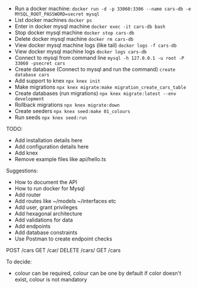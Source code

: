 
- Run a docker machine:
`docker run -d -p 33060:3306 --name cars-db -e MYSQL_ROOT_PASSWORD=secret mysql`
- List docker machines
`docker ps`
- Enter in docker mysql machine
`docker exec -it cars-db bash`
- Stop docker mysql machine
`docker stop cars-db`
- Delete docker mysql machine
`docker rm cars-db`
- View docker mysql machine logs (like tail)
`docker logs -f cars-db`
- View docker mysql machine logs
`docker logs cars-db`
- Connect to mysql from command line
`mysql -h 127.0.0.1 -u root -P 33060 -psecret cars`
- Create database (Connect to mysql and run the command)
`create database cars`
- Add support to knex
`npx knex init`
- Make migrations
`npx knex migrate:make migration_create_cars_table`
- Create databases (run migrations)
`npx knex migrate:latest --env development`
- Rollback migrations
`npx knex migrate:down`
- Create seeders
`npx knex seed:make 01_colours`
- Run seeds
`npx knex seed:run`

TODO:

- Add installation details here
- Add configuration details here
- Add knex
- Remove example files like api/hello.ts

Suggestions:
- How to document the API
- How to run docker for Mysql
- Add router
- Add routes like ~/models ~/interfaces etc
- Add user, grant privileges
- Add hexagonal architecture 
- Add validations for data
- Add endpoints
- Add database constraints
- Use Postman to create endpoint checks

POST /cars
GET /car/<id>
DELETE /cars/<id>
GET /cars

To decide:
- colour can be required, colour can be one by default if color doesn't exist, colour is not mandatory

